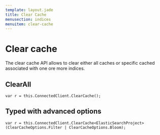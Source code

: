 ```yaml
---
template: layout.jade
title: Clear Cache
menusection: indices
menuitem: clear-cache
---
```



# Clear cache

The clear cache API allows to clear either all caches or specific cached associated with one ore more indices.

## ClearAll

	var r = this.ConnectedClient.ClearCache();


## Typed with advanced options

	var r = this.ConnectedClient.ClearCache<ElasticSearchProject>(ClearCacheOptions.Filter | ClearCacheOptions.Bloom); 

